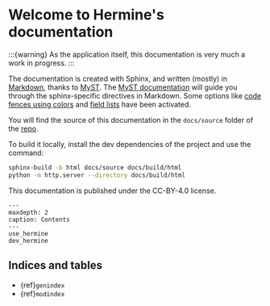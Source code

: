 <!---  
SPDX-FileCopyrightText: Hermine team <hermine@inno3.fr> 
SPDX-License-Identifier: CC-BY-4.0
-->

# Welcome to Hermine's documentation

:::{warning}
As the application itself, this documentation is very much a work in progress.
:::

The documentation is created with Sphinx, and written (mostly) in [Markdown](https://www.markdownguide.org/basic-syntax), thanks to [MyST](https://myst-parser.readthedocs.io/en/latest/sphinx/index.html).
The [MyST documentation](https://myst-parser.readthedocs.io/en/latest/syntax/syntax.html) will guide you through the sphinx-specific directives in Markdown. Some options like [code fences using colors](https://myst-parser.readthedocs.io/en/latest/syntax/optional.html#code-fences-using-colons) and [field lists](https://myst-parser.readthedocs.io/en/latest/syntax/optional.html#field-lists) have been activated. 

You will find the source of this documentation in the `docs/source` folder of the [repo](https://gitlab.com/hermine-project/hermine/-/tree/main/docs).

To build it locally, install the dev dependencies of the project and use the command:

```bash
sphinx-build -b html docs/source docs/build/html
python -m http.server --directory docs/build/html
```

This documentation is published under the CC-BY-4.0 license. 

```{toctree}
---
maxdepth: 2
caption: Contents
---
use_hermine
dev_hermine
```


## Indices and tables

* {ref}`genindex`
* {ref}`modindex`
